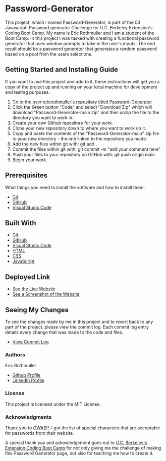 # Password-Generator

This project, which I named Password-Generator, is part of the 03 Javascript: Password generator Challenge for U.C. Berkeley Extension's Coding Boot Camp. My name is Eric Rothmuller and I am a student of the Boot Camp. In this project I was tasked with creating a functional password generator that uses window prompts to take in the user's inputs. The end result should be a  password generator that generates a random password based on a pool from the users selections.


## Getting Started and Installing Guide

If you want to use this project and add to it, these instructions will get you a copy of the project up and running on your local machine for development and testing purposes.

1. Go to the user [ericrothmuller's repository titled Password-Generator](https://github.com/ericrothmuller/Password-Generator)
2. Click the Green button "Code" and select "Download Zip" which will download "Password-Generator-main.zip" and then unzip the file to the directory you want to work in.
3. Create your own Github repository for your work.
4. Clone your new repository down to where you want to work on it.
5. Copy and paste the contents of the "Password-Generator-main" zip file to your new directory - the one linked to the repository you made.
6. Add the new files within git with: git add .
7. Commit the files within git with: git commit -m "add your comment here"
8. Push your files to your repository on GitHub with: git push origin main
9. Begin your work.


## Prerequisites

What things you need to install the software and how to install them.

* [Git](https://git-scm.com/downloads)
* [GitHub](https://github.com/)
* [Visual Studio Code](https://code.visualstudio.com/download)


## Built With

* [Git](https://git-scm.com/downloads)
* [GitHub](https://github.com/)
* [Visual Studio Code](https://code.visualstudio.com/download)
* [HTML](https://developer.mozilla.org/en-US/docs/Web/HTML)
* [CSS](https://developer.mozilla.org/en-US/docs/Web/CSS)
* [JavaScript](https://developer.mozilla.org/en-US/docs/Web/JavaScript)



## Deployed Link

* [See the Live Website](https://ericrothmuller.github.io/Password-Generator/)
* [See a Screenshot of the Website](./images/Password-Generator-Screenshot.jpg)

## Seeing My Changes

To see the changes made by me in this project and to revert back to any part of the project, please view the commit log. Each commit log entry details every change that was made to the code and files.

* [View Commit Log](https://github.com/ericrothmuller/Password-Generator/commits/main)


### Authors

Eric Rothmuller

- [Github Profile](https://github.com/ericrothmuller)
- [LinkedIn Profile](https://www.linkedin.com/)


### License

This project is licensed under the MIT License.


### Acknowledgments

Thank you to [OWASP](https://owasp.org/www-community/password-special-characters). I got the list of special characters that are acceptable for passwords from their website.

A special thank you and ackowledgement goes out to [U.C. Berkeley's Extension Coding Boot Camp](https://bootcamp.berkeley.edu/coding/) for not only giving me the challenge of making this Password Generator page, but also for teaching me how to create it.